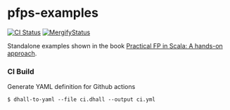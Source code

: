 pfps-examples
=============

[![CI Status](https://github.com/gvolpe/pfps-examples/workflows/Build/badge.svg)](https://github.com/gvolpe/pfps-examples/actions)
[![MergifyStatus](https://img.shields.io/endpoint.svg?url=https://gh.mergify.io/badges/gvolpe/pfps-examples&style=flat)](https://mergify.io)

Standalone examples shown in the book [Practical FP in Scala: A hands-on approach](https://leanpub.com/pfp-scala).

### CI Build

Generate YAML definition for Github actions

```
$ dhall-to-yaml --file ci.dhall --output ci.yml
```
